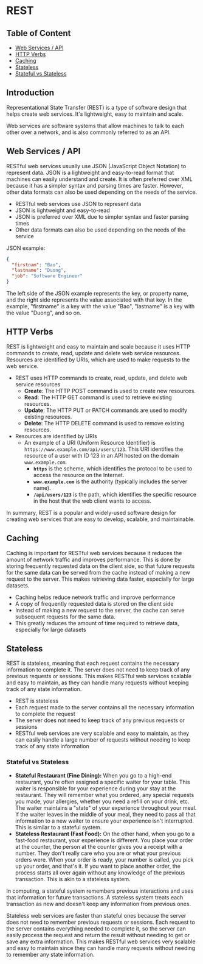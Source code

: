 # REST

## Table of Content

- [Web Services / API](#web-services-/-api)
- [HTTP Verbs](#http-vers)
- [Caching](#caching)
- [Stateless](#stateless)
- [Stateful vs Stateless](#stateful-vs-stateless)

## Introduction

Representational State Transfer (REST) is a type of software design that helps create web services. It's lightweight, easy to maintain and scale.

Web services are software systems that allow machines to talk to each other over a network, and is also commonly referred to as an API.

## Web Services / API

RESTful web services usually use JSON (JavaScript Object Notation) to represent data. JSON is a lightweight and easy-to-read format that machines can easily understand and create. It is often preferred over XML because it has a simpler syntax and parsing times are faster. However, other data formats can also be used depending on the needs of the service.

- RESTful web services use JSON to represent data
- JSON is lightweight and easy-to-read
- JSON is preferred over XML due to simpler syntax and faster parsing times
- Other data formats can also be used depending on the needs of the service

JSON example:

```JSON
{
  "firstnam": "Bao",
  "lastname": "Duong",
  "job": "Software Engineer"
}
```

The left side of the JSON example represents the key, or property name, and the right side represents the value associated with that key. In the example, "firstname" is a key with the value "Bao", "lastname" is a key with the value "Duong", and so on.

## HTTP Verbs

REST is lightweight and easy to maintain and scale because it uses HTTP commands to create, read, update and delete web service resources. Resources are identified by URIs, which are used to make requests to the web service.

- REST uses HTTP commands to create, read, update, and delete web service resources
  - **Create**: The HTTP POST command is used to create new resources.
  - **Read**: The HTTP GET command is used to retrieve existing resources.
  - **Update**: The HTTP PUT or PATCH commands are used to modify existing resources.
  - **Delete**: The HTTP DELETE command is used to remove existing resources.
- Resources are identified by URIs
  - An example of a URI (Uniform Resource Identifier) is `https://www.example.com/api/users/123`. This URI identifies the resource of a user with ID 123 in an API hosted on the domain `www.example.com`.
    - **`https`** is the scheme, which identifies the protocol to be used to access the resource on the Internet.
    - **`www.example.com`** is the authority (typically includes the server name).
    - **`/api/users/123`** is the path, which identifies the specific resource in the host that the web client wants to access.

In summary, REST is a popular and widely-used software design for creating web services that are easy to develop, scalable, and maintainable.

## Caching

Caching is important for RESTful web services because it reduces the amount of network traffic and improves performance. This is done by storing frequently requested data on the client side, so that future requests for the same data can be served from the cache instead of making a new request to the server. This makes retrieving data faster, especially for large datasets.

- Caching helps reduce network traffic and improve performance
- A copy of frequently requested data is stored on the client side
- Instead of making a new request to the server, the cache can serve subsequent requests for the same data.
- This greatly reduces the amount of time required to retrieve data, especially for large datasets

## Stateless

REST is stateless, meaning that each request contains the necessary information to complete it. The server does not need to keep track of any previous requests or sessions. This makes RESTful web services scalable and easy to maintain, as they can handle many requests without keeping track of any state information.

- REST is stateless
- Each request made to the server contains all the necessary information to complete the request
- The server does not need to keep track of any previous requests or sessions
- RESTful web services are very scalable and easy to maintain, as they can easily handle a large number of requests without needing to keep track of any state information

### Stateful vs Stateless

- **Stateful Restaurant (Fine Dining):** When you go to a high-end restaurant, you're often assigned a specific waiter for your table. This waiter is responsible for your experience during your stay at the restaurant. They will remember what you ordered, any special requests you made, your allergies, whether you need a refill on your drink, etc. The waiter maintains a "state" of your experience throughout your meal. If the waiter leaves in the middle of your meal, they need to pass all that information to a new waiter to ensure your experience isn't interrupted. This is similar to a stateful system.
- **Stateless Restaurant (Fast Food):** On the other hand, when you go to a fast-food restaurant, your experience is different. You place your order at the counter, the person at the counter gives you a receipt with a number. They don't really care who you are or what your previous orders were. When your order is ready, your number is called, you pick up your order, and that's it. If you want to place another order, the process starts all over again without any knowledge of the previous transaction. This is akin to a stateless system.

In computing, a stateful system remembers previous interactions and uses that information for future transactions. A stateless system treats each transaction as new and doesn't keep any information from previous ones.

Stateless web services are faster than stateful ones because the server does not need to remember previous requests or sessions. Each request to the server contains everything needed to complete it, so the server can easily process the request and return the result without needing to get or save any extra information. This makes RESTful web services very scalable and easy to maintain since they can handle many requests without needing to remember any state information.
